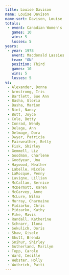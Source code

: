```yaml
---
title: Louise Davison
name: Louise Davison
name-sort: Davison, Louise
totals:
 - event: Canadian Women's
   games: 10
   wins: 5
   losses: 5
years:
 - year: 1978
   event: Macdonald Lassies
   team: "ON"
   position: Third
   games: 10
   wins: 5
   losses: 5
vs:
 - Alexander, Donna
 - Armstrong, Iris
 - Bartlett, Sue Ann
 - Basha, Gloria
 - Basha, Marion
 - Bint, Nancy
 - Butt, Joyce
 - Cole, Betty
 - Conrad, Wendy
 - Delage, Ann
 - Delmage, Dora
 - Dwyer, Patricia
 - Fairweather, Betty
 - Fisk, Shirley
 - Gemmell, Liz
 - Goodman, Charlene
 - Goodyear, Una
 - Haywood, Heather
 - Labelle, Nicole
 - LaRocque, Penny
 - Lavigne, Lillian
 - McCallan, Bernice
 - McDermott, Karen
 - McGarvey, Anne
 - McLure, Wilma
 - Murray, Charmaine
 - Pidzarko, Chris
 - Pidzarko, Kathy
 - Pike, Mavis
 - Randall, Katherine
 - Schnarr, Ilona
 - Sekulich, Doris
 - Shaw, Gisele
 - Shutt, Brenda
 - Snihur, Shirley
 - Sutherland, Marilyn
 - Topp, Carole
 - Ward, Cecille
 - Webster, Holly
 - Wuthrich, Patti
---
```

